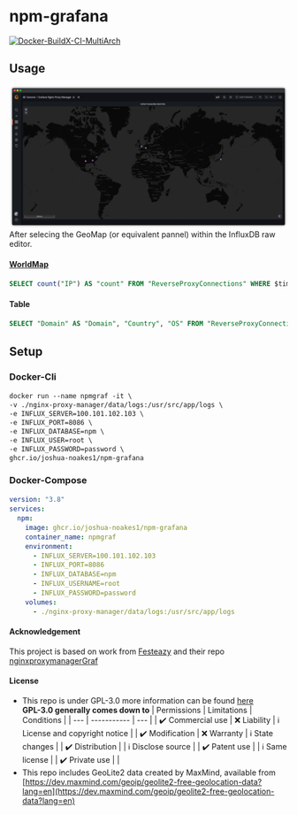 # npm-grafana
[![Docker-BuildX-CI-MultiArch](https://github.com/Joshua-Noakes1/npm-grafana/actions/workflows/docker.yml/badge.svg?branch=master)](https://github.com/Joshua-Noakes1/npm-grafana/actions/workflows/docker.yml)
## **Usage**

![imageOfMap](https://raw.githubusercontent.com/Joshua-Noakes1/npm-grafana/master/.github/images/brave_V60TBXFTnG.png)  
After selecing the GeoMap (or equivalent pannel) within the InfluxDB raw editor.

#### [**WorldMap**](https://grafana.com/grafana/plugins/grafana-worldmap-panel/)
```SQL
SELECT count("IP") AS "count" FROM "ReverseProxyConnections" WHERE $timeFilter GROUP BY "IP", "latitude", "longitude", "country", "domain"

```
#### **Table**
```SQL
SELECT "Domain" AS "Domain", "Country", "OS" FROM "ReverseProxyConnections" WHERE $timeFilter GROUP BY "IP"
```
## **Setup**

### **Docker-Cli**

```shell
docker run --name npmgraf -it \
-v ./nginx-proxy-manager/data/logs:/usr/src/app/logs \
-e INFLUX_SERVER=100.101.102.103 \
-e INFLUX_PORT=8086 \
-e INFLUX_DATABASE=npm \
-e INFLUX_USER=root \
-e INFLUX_PASSWORD=password \
ghcr.io/joshua-noakes1/npm-grafana
```

### **Docker-Compose**

```yaml
version: "3.8"
services:
  npm:
    image: ghcr.io/joshua-noakes1/npm-grafana
    container_name: npmgraf
    environment:
      - INFLUX_SERVER=100.101.102.103
      - INFLUX_PORT=8086
      - INFLUX_DATABASE=npm
      - INFLUX_USERNAME=root
      - INFLUX_PASSWORD=password
    volumes:
      - ./nginx-proxy-manager/data/logs:/usr/src/app/logs
```

#### **Acknowledgement**

This project is based on work from [Festeazy](https://github.com/Festeazy/nginxproxymanagerGraf) and their repo [nginxproxymanagerGraf](https://github.com/Festeazy/nginxproxymanagerGraf)

#### **License**

- This repo is under GPL-3.0 more information can be found [here](https://github.com/Joshua-Noakes1/npm-grafana/blob/master/LICENSE)  
  **GPL-3.0 generally comes down to**
  | Permissions | Limitations | Conditions |
  | --- | ----------- | --- |
  | ✔️ Commercial use | ❌ Liability | ℹ️ License and copyright notice |
  | ✔️ Modification | ❌ Warranty | ℹ️ State changes |
  | ✔️ Distribution | | ℹ️ Disclose source |
  | ✔️ Patent use | | ℹ️ Same license |
  | ✔️ Private use | |
- This repo includes GeoLite2 data created by MaxMind, available from  
  [https://dev.maxmind.com/geoip/geolite2-free-geolocation-data?lang=en](https://dev.maxmind.com/geoip/geolite2-free-geolocation-data?lang=en)
